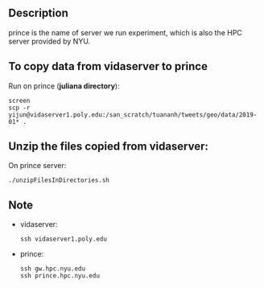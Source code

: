 ## Description

prince is the name of server we run experiment, which is also the HPC server provided by NYU.

## To copy data from vidaserver to prince

Run on prince (**juliana directory**): 

```
screen
scp -r yijun@vidaserver1.poly.edu:/san_scratch/tuananh/tweets/geo/data/2019-01* .
```

## Unzip the files copied from vidaserver:

On prince server: 

```
./unzipFilesInDirectories.sh
```


## Note
- vidaserver: 
  ```
  ssh vidaserver1.poly.edu
  ```
- prince: 
  ```
  ssh gw.hpc.nyu.edu
  ssh prince.hpc.nyu.edu
  ```
  
  
  
